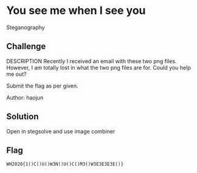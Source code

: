 # You see me when I see you
Steganography

## Challenge 

DESCRIPTION
Recently I received an email with these two png files. However, I am totally lost in what the two png files are for. Could you help me out?

Submit the flag as per given.

Author: haojun

## Solution

Open in stegsolve and use image combiner

## Flag

	WH2020{1()C()U()W3N()U()C()M3()W3E3E3E3E()}